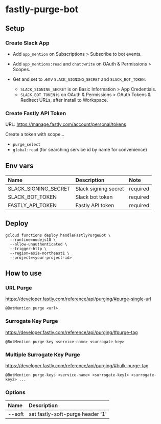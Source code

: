 # fastly-purge-bot

## Setup

### Create Slack App

- Add `app_mention` on Subscriptions > Subscribe to bot events.
- Add `app_mentions:read` and `chat:write` on OAuth & Permissions > Scopes.
- Get and set to .env `SLACK_SIGNING_SECRET` and `SLACK_BOT_TOKEN`.

  - `SLACK_SIGNING_SECRET` is on Basic Information > App Credentials.
  - `SLACK_BOT_TOKEN` is on OAuth & Permissions > OAuth Tokens & Redirect URLs, after install to Workspace.

### Create Fastly API Token

URL: https://manage.fastly.com/account/personal/tokens

Create a token with scope...

- `purge_select`
- `global:read` (for searching service id by name for convenience)

## Env vars

| Name                 | Description          | Note     |
| :------------------- | :------------------- | :------- |
| SLACK_SIGNING_SECRET | Slack signing secret | required |
| SLACK_BOT_TOKEN      | Slack bot token      | required |
| FASTLY_API_TOKEN     | Fastly API token     | required |

## Deploy

```shell
gcloud functions deploy handleFastlyPurgeBot \
  --runtime=nodejs18 \
  --allow-unauthenticated \
  --trigger-http \
  --region=asia-northeast1 \
  --project=<your-project-id>
```

## How to use

### URL Purge

https://developer.fastly.com/reference/api/purging/#purge-single-url

```
@BotMention purge <url>
```

### Surrogate Key Purge

https://developer.fastly.com/reference/api/purging/#purge-tag

```
@BotMention purge-key <service-name> <surrogate-key>
```

### Multiple Surrogate Key Purge

https://developer.fastly.com/reference/api/purging/#bulk-purge-tag

```
@BotMention purge-keys <service-name> <surrogate-key1> <surrogate-key2> ...
```

### Options

| Name   | Description                      |
| :----- | :------------------------------- |
| --soft | set fastly-soft-purge header '1' |
